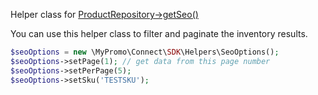 Helper class for [ProductRepository->getSeo()][ProductRepository]

You can use this helper class to filter and paginate the inventory results.

```php
$seoOptions = new \MyPromo\Connect\SDK\Helpers\SeoOptions();
$seoOptions->setPage(1); // get data from this page number
$seoOptions->setPerPage(5);
$seoOptions->setSku('TESTSKU');
```

[SeoOptions]: ../Helpers/SeoOptions.md

[ProductRepository]: ../Repositories/ProductRepository.md
